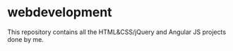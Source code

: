 # webdevelopment
This repository contains all the HTML&CSS/jQuery and Angular JS projects done by me.
